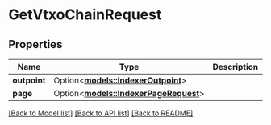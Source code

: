 # GetVtxoChainRequest

## Properties

| Name         | Type                                                            | Description | Notes      |
| ------------ | --------------------------------------------------------------- | ----------- | ---------- |
| **outpoint** | Option<[**models::IndexerOutpoint**](IndexerOutpoint.md)>       |             | [optional] |
| **page**     | Option<[**models::IndexerPageRequest**](IndexerPageRequest.md)> |             | [optional] |

[[Back to Model list]](../README.md#documentation-for-models) [[Back to API list]](../README.md#documentation-for-api-endpoints) [[Back to README]](../README.md)
